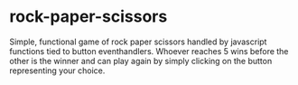 # rock-paper-scissors

Simple, functional game of rock paper scissors handled by javascript functions tied to button eventhandlers.  Whoever reaches 5 wins before the other is the winner and can play again by simply clicking on the button representing your choice.
